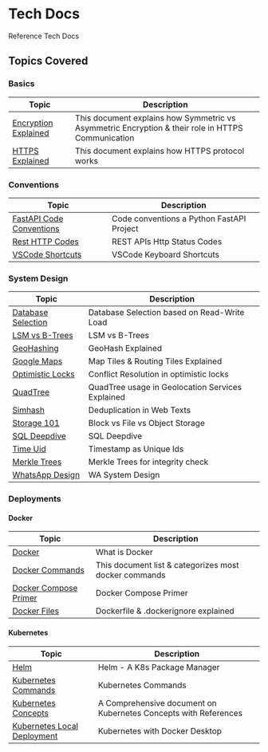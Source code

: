# Tech Docs

Reference Tech Docs

## Topics Covered

### Basics

| Topic | Description |
| ----- | ----------- |
| [Encryption Explained](./docs/network-basics/Encryption.md) | This document explains how Symmetric vs Asymmetric Encryption & their role in HTTPS Communication  |
| [HTTPS Explained](./docs/network-basics/HttpsExplained.md)  | This document explains how HTTPS protocol works |

### Conventions

| Topic | Description |
| ----- | ----------- |
| [FastAPI Code Conventions](./docs/fastapi/NamingConventions.md) | Code conventions a Python FastAPI Project |
| [Rest HTTP Codes](./docs/network-basics/HttpStatusCodes.md)          | REST APIs Http Status Codes |
| [VSCode Shortcuts](./docs/misc/VSCodeKeyShortcuts.md) | VSCode Keyboard Shortcuts |

### System Design

| Topic | Description |
| ----- | ----------- |
| [Database Selection](./docs/system-design/DbComparison.md) | Database Selection based on Read-Write Load |
| [LSM vs B-Trees](./docs/system-design/LsmVsBtree.md) | LSM vs B-Trees |
| [GeoHashing](./docs/system-design/GeoHashing.md) | GeoHash Explained  |
| [Google Maps](./docs/system-design/GoogleMaps.md) | Map Tiles & Routing Tiles Explained  |
| [Optimistic Locks](./docs/system-design/OptimisticLocks.md) | Conflict Resolution in optimistic locks |
| [QuadTree](./docs/system-design/Quadtree.md) | QuadTree usage in Geolocation Services Explained  |
| [Simhash](./docs/system-design/Simhash.md) | Deduplication in Web Texts |
| [Storage 101](./docs/system-design/Storage101.md) | Block vs File vs Object Storage  |
| [SQL Deepdive](./docs/system-design/SqlDb.md) | SQL Deepdive |
| [Time Uid](./docs/system-design/TimestampUid.md) | Timestamp as Unique Ids |
| [Merkle Trees](./docs/system-design/MerkleTrees.md) | Merkle Trees for integrity check |
| [WhatsApp Design](./docs/system-design/WhatsApp.md) | WA System Design |

### Deployments

#### Docker

| Topic | Description |
| ----- | ----------- |
| [Docker](./docs/deployment/docker/Docker.md) | What is Docker  |
| [Docker Commands](./docs/deployment/docker/DockerCommandsCategorization.md) | This document list & categorizes most docker commands  |
| [Docker Compose Primer](./docs/deployment/docker/DockerCompose.md) | Docker Compose Primer  |
| [Docker Files](./docs/deployment/docker/DockerFiles.md) | Dockerfile & .dockerignore explained  |

#### Kubernetes

| Topic | Description |
| ----- | ----------- |
| [Helm](./docs/deployment/k8s/helm.md) | Helm - A K8s Package Manager  |
| [Kubernetes Commands](./docs/deployment/k8s/K8sCommands.md) | Kubernetes Commands  |
| [Kubernetes Concepts](./docs/deployment/k8s/K8sPrimer.md) | A Comprehensive document on Kubernetes Concepts with References  |
| [Kubernetes Local Deployment](./docs/deployment/k8s/K8sWithDockerDesktop.md) | Kubernetes with Docker Desktop  |
